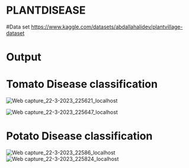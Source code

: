 # PLANTDISEASE
#Data set https://www.kaggle.com/datasets/abdallahalidev/plantvillage-dataset
# Output
# Tomato Disease classification
![Web capture_22-3-2023_225621_localhost](https://user-images.githubusercontent.com/114800360/226988792-648ef4c7-54ed-4b28-b680-39f3100be6a5.jpeg)

![Web capture_22-3-2023_225647_localhost](https://user-images.githubusercontent.com/114800360/226988823-a16791ff-92ef-4fd9-bb4a-35071a7888cd.jpeg)
# Potato Disease classification
![Web capture_22-3-2023_22586_localhost](https://user-images.githubusercontent.com/114800360/226988848-3e863557-edf9-4744-9fd8-bfa04c432111.jpeg)
![Web capture_22-3-2023_225824_localhost](https://user-images.githubusercontent.com/114800360/226988880-0115059a-d190-4794-976e-5f6eb4ef9229.jpeg)
